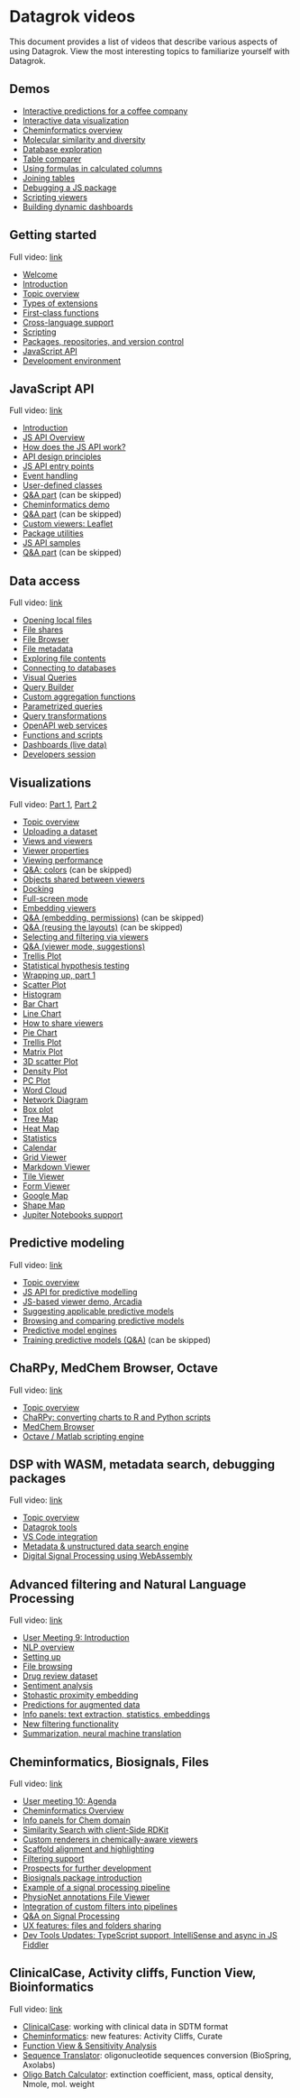 # Datagrok videos

This document provides a list of videos that describe various aspects of using Datagrok.
View the most interesting  topics to familiarize yourself with Datagrok.

## Demos

* [Interactive predictions for a coffee company]
* [Interactive data visualization]
* [Cheminformatics overview]
* [Molecular similarity and diversity]
* [Database exploration]
* [Table comparer]
* [Using formulas in calculated columns]
* [Joining tables]
* [Debugging a JS package]
* [Scripting viewers]
* [Building dynamic dashboards]

## Getting started

Full video: [link](https://youtu.be/p7_qOU_IzLM)

* [Welcome](https://www.youtube.com/watch?v=p7_qOU_IzLM&t=0s)
* [Introduction](https://www.youtube.com/watch?v=p7_qOU_IzLM&t=363s)
* [Topic overview](https://www.youtube.com/watch?v=p7_qOU_IzLM&t=546s)
* [Types of extensions]
* [First-class functions]
* [Cross-language support]
* [Scripting]
* [Packages, repositories, and version control]
* [JavaScript API]
* [Development environment]

## JavaScript API

Full video: [link](https://youtu.be/YR17h4_0Mc8)

* [Introduction](https://www.youtube.com/watch?v=YR17h4_0Mc8&t=0s)
* [JS API Overview]
* [How does the JS API work?]
* [API design principles]
* [JS API entry points]
* [Event handling]
* [User-defined classes]
* [Q&A part] (can be skipped)
* [Cheminformatics demo]
* [Q&A part] (can be skipped)
* [Custom viewers: Leaflet]
* [Package utilities]
* [JS API samples]
* [Q&A part] (can be skipped)

## Data access

Full video: [link](https://youtu.be/dKrCk38A1m8)

* [Opening local files]
* [File shares]
* [File Browser]
* [File metadata]
* [Exploring file contents]
* [Connecting to databases]
* [Visual Queries]
* [Query Builder]
* [Custom aggregation functions]
* [Parametrized queries]
* [Query transformations]
* [OpenAPI web services]
* [Functions and scripts]
* [Dashboards (live data)]
* [Developers session]

## Visualizations

Full video: [Part 1](https://youtu.be/wAfEqAMOZzw), [Part 2](https://youtu.be/7MBXWzdC0-I)

* [Topic overview](https://www.youtube.com/watch?v=wAfEqAMOZzw&t=0s)
* [Uploading a dataset]
* [Views and viewers]
* [Viewer properties]
* [Viewing performance]
* [Q&A: colors] (can be skipped)
* [Objects shared between viewers]
* [Docking]
* [Full-screen mode]
* [Embedding viewers]
* [Q&A (embedding, permissions)] (can be skipped)
* [Q&A (reusing the layouts)] (can be skipped)
* [Selecting and filtering via viewers]
* [Q&A (viewer mode, suggestions)]
* [Trellis Plot]
* [Statistical hypothesis testing]
* [Wrapping up, part 1]
* [Scatter Plot]
* [Histogram]
* [Bar Chart]
* [Line Chart]
* [How to share viewers]
* [Pie Chart]
* [Trellis Plot]
* [Matrix Plot]
* [3D scatter Plot]
* [Density Plot]
* [PC Plot]
* [Word Cloud]
* [Network Diagram]
* [Box plot]
* [Tree Map]
* [Heat Map]
* [Statistics]
* [Calendar]
* [Grid Viewer]
* [Markdown Viewer]
* [Tile Viewer]
* [Form Viewer]
* [Google Map]
* [Shape Map]
* [Jupiter Notebooks support]

## Predictive modeling

Full video: [link](https://youtu.be/JaJgxtHAb98)

* [Topic overview](https://www.youtube.com/watch?v=JaJgxtHAb98&t=0s)
* [JS API for predictive modelling]
* [JS-based viewer demo, Arcadia]
* [Suggesting applicable predictive models]
* [Browsing and comparing predictive models]
* [Predictive model engines]
* [Training predictive models (Q&A)] (can be skipped)

## ChaRPy, MedChem Browser, Octave

Full video: [link](https://youtu.be/seAgx5TbrzI)

* [Topic overview](https://www.youtube.com/watch?v=seAgx5TbrzI&t=0s)
* [ChaRPy: converting charts to R and Python scripts]
* [MedChem Browser]
* [Octave / Matlab scripting engine]

## DSP with WASM, metadata search, debugging packages

Full video: [link](https://youtu.be/zVVmlRorpjg)

* [Topic overview](https://www.youtube.com/watch?v=zVVmlRorpjg&t=0s)
* [Datagrok tools]
* [VS Code integration]
* [Metadata & unstructured data search engine]
* [Digital Signal Processing using WebAssembly]

## Advanced filtering and Natural Language Processing

Full video: [link](https://youtu.be/GM3XixUFFUs)

* [User Meeting 9: Introduction](https://www.youtube.com/watch?v=GM3XixUFFUs&t=0s)
* [NLP overview]
* [Setting up]
* [File browsing]
* [Drug review dataset]
* [Sentiment analysis]
* [Stohastic proximity embedding]
* [Predictions for augmented data]
* [Info panels: text extraction, statistics, embeddings]
* [New filtering functionality]
* [Summarization, neural machine translation]

##  Cheminformatics, Biosignals, Files

Full video: [link](https://youtu.be/0QxzllnBreI)

* [User meeting 10: Agenda](https://www.youtube.com/watch?v=0QxzllnBreI&t=0s)
* [Cheminformatics Overview](https://www.youtube.com/watch?v=0QxzllnBreI&t=103s)
* [Info panels for Chem domain](https://www.youtube.com/watch?v=0QxzllnBreI&t=299s)
* [Similarity Search with client-Side RDKit](https://www.youtube.com/watch?v=0QxzllnBreI&t=516s)
* [Custom renderers in chemically-aware viewers](https://www.youtube.com/watch?v=0QxzllnBreI&t=718s)
* [Scaffold alignment and highlighting](https://www.youtube.com/watch?v=0QxzllnBreI&t=1119s)
* [Filtering support](https://www.youtube.com/watch?v=0QxzllnBreI&t=1312s)
* [Prospects for further development](https://www.youtube.com/watch?v=0QxzllnBreI&t=1603s)
* [Biosignals package introduction](https://www.youtube.com/watch?v=0QxzllnBreI&t=1932s)
* [Example of a signal processing pipeline](https://www.youtube.com/watch?v=0QxzllnBreI&t=2438s)
* [PhysioNet annotations File Viewer](https://www.youtube.com/watch?v=0QxzllnBreI&t=2754s)
* [Integration of custom filters into pipelines](https://www.youtube.com/watch?v=0QxzllnBreI&t=3104s)
* [Q&A on Signal Processing](https://www.youtube.com/watch?v=0QxzllnBreI&t=3310s)
* [UX features: files and folders sharing](https://www.youtube.com/watch?v=0QxzllnBreI&t=3895s)
* [Dev Tools Updates: TypeScript support, IntelliSense and async in JS Fiddler](https://www.youtube.com/watch?v=0QxzllnBreI&t=4657s)

## ClinicalCase, Activity cliffs, Function View, Bioinformatics

Full video: [link](https://youtu.be/2xuxJjpjXi4)

* [ClinicalCase](https://www.youtube.com/watch?v=2xuxJjpjXi4&t=95s): working with clinical data in SDTM format
* [Cheminformatics](https://www.youtube.com/watch?v=2xuxJjpjXi4&t=1933s): new features: Activity Cliffs, Curate
* [Function View & Sensitivity Analysis](https://www.youtube.com/watch?v=2xuxJjpjXi4&t=2507s)
* [Sequence Translator](https://www.youtube.com/watch?v=2xuxJjpjXi4&t=3782s): oligonucleotide sequences conversion (BioSpring, Axolabs)
* [Oligo Batch Calculator](https://www.youtube.com/watch?v=2xuxJjpjXi4&t=4902s): extinction coefficient, mass, optical density, Nmole, mol. weight



[Interactive Predictions for a Coffee Company]: https://www.youtube.com/watch?v=tVwpRB8fikQ
[Interactive Data Visualization]: https://www.youtube.com/watch?v=67LzPsdNrEc
[Cheminformatics Overview]: https://www.youtube.com/watch?v=k1NVdTRpYOM
[Molecular Similarity and Diversity]: https://www.youtube.com/watch?v=wCdzD64plEo
[Database Exploration]: https://www.youtube.com/watch?v=YJmSvh3_uCM
[Table Comparer]: https://www.youtube.com/watch?v=rUHFwO1iQUg
[Using Formulas in Calculated Columns]: https://www.youtube.com/watch?v=-yTTaS_WOU4
[Joining Tables]: https://www.youtube.com/watch?v=dlbK2Zo-eng
[Debugging a JS package]: https://www.youtube.com/watch?v=PDcXLMsu6UM
[Scripting Viewers]: https://www.youtube.com/watch?v=jHRpOnhBAz4
[Building Dynamic Dashboards]: https://www.youtube.com/watch?v=TtVjvxMj9Ds
[Types of Extensions]: https://www.youtube.com/watch?v=p7_qOU_IzLM&t=602s
[First-Class Functions]: https://www.youtube.com/watch?v=p7_qOU_IzLM&t=724s
[Cross-Language Support]: https://www.youtube.com/watch?v=p7_qOU_IzLM&t=954s
[Scripting]: https://www.youtube.com/watch?v=p7_qOU_IzLM&t=1890s
[Packages, Repositories, and Version Control]: https://www.youtube.com/watch?v=p7_qOU_IzLM&t=2681s
[JavaScript API]: https://www.youtube.com/watch?v=p7_qOU_IzLM&t=3568s
[Development Environment]: https://www.youtube.com/watch?v=p7_qOU_IzM&t=4146s
[JS API Overview]: https://www.youtube.com/watch?v=YR17h4_0Mc8&t=536s
[How does the JS API work?]: https://www.youtube.com/watch?v=YR17h4_0Mc8&t=596s
[API design principles]: https://www.youtube.com/watch?v=YR17h4_0Mc8&t=969s
[JS API entry points]: https://www.youtube.com/watch?v=YR17h4_0Mc8&t=1825s
[Event handling]: https://www.youtube.com/watch?v=YR17h4_0Mc8&t=1825s
[User-Defined Classes]: https://www.youtube.com/watch?v=YR17h4_0Mc8&t=2220s
[Q&A Part]: https://www.youtube.com/watch?v=YR17h4_0Mc8&t=2506s
[Cheminformatics Demo]: https://www.youtube.com/watch?v=YR17h4_0Mc8&t=2689s
[Q&A Part]: https://www.youtube.com/watch?v=YR17h4_0Mc8&t=2828s
[Custom Viewers: Leaflet]: https://www.youtube.com/watch?v=YR17h4_0Mc8&t=3268s
[Package Utilities]: https://www.youtube.com/watch?v=YR17h4_0Mc8&t=3500s
[JS API Samples]: https://www.youtube.com/watch?v=YR17h4_0Mc8&t=3916s
[Q&A Part]: https://www.youtube.com/watch?v=YR17h4_0Mc8&t=4445s
[Opening Local Files]: https://www.youtube.com/watch?v=dKrCk38A1m8&t=336s
[File shares]: https://www.youtube.com/watch?v=dKrCk38A1m8&t=417s
[File Browser]: https://www.youtube.com/watch?v=dKrCk38A1m8&t=508s
[File metadata]: https://www.youtube.com/watch?v=dKrCk38A1m8&t=710s
[Exploring File Contents]: https://www.youtube.com/watch?v=dKrCk38A1m8&t=964s
[Connecting To Databases]: https://www.youtube.com/watch?v=dKrCk38A1m8&t=1048s
[Visual Queries]: https://www.youtube.com/watch?v=dKrCk38A1m8&t=1339s
[Query Builder]: https://www.youtube.com/watch?v=dKrCk38A1m8&t=1688s
[Custom Aggregation Functions]: https://www.youtube.com/watch?v=dKrCk38A1m8&t=1850s
[Parametrized Queries]: https://www.youtube.com/watch?v=dKrCk38A1m8&t=1980s
[Query Transformations]: https://www.youtube.com/watch?v=dKrCk38A1m8&t=2739s
[OpenAPI Web Services]: https://www.youtube.com/watch?v=dKrCk38A1m8&t=3121s
[Functions and Scripts]: https://www.youtube.com/watch?v=dKrCk38A1m8&t=3685s
[Dashboards (Live Data)]: https://www.youtube.com/watch?v=dKrCk38A1m8&t=3972s
[Developers Session]: https://www.youtube.com/watch?v=dKrCk38A1m8&t=4310s
[Uploading a Dataset]: https://www.youtube.com/watch?v=wAfEqAMOZzw&t=443s
[Views and Viewers]: https://www.youtube.com/watch?v=wAfEqAMOZzw&t=589s
[Viewer Properties]: https://www.youtube.com/watch?v=wAfEqAMOZzw&t=804s
[Viewing Performance]: https://www.youtube.com/watch?v=wAfEqAMOZzw&t=907s
[Q&A: Colors]: https://www.youtube.com/watch?v=wAfEqAMOZzw&t=1025s
[Objects Shared Between Viewers]: https://www.youtube.com/watch?v=wAfEqAMOZzw&t=1628s
[Docking]: https://www.youtube.com/watch?v=wAfEqAMOZzw&t=1726s
[Full-Screen Mode]: https://www.youtube.com/watch?v=wAfEqAMOZzw&t=2608s
[Embedding Viewers]: https://www.youtube.com/watch?v=wAfEqAMOZzw&t=2657s
[Q&A (Embedding, Permissions)]: https://www.youtube.com/watch?v=wAfEqAMOZzw&t=2943s
[Q&A (Reusing the Layouts)]: https://www.youtube.com/watch?v=wAfEqAMOZzw&t=3460s
[Selecting and Filtering via Viewers]: https://www.youtube.com/watch?v=wAfEqAMOZzw&t=4201s
[Q&A (Viewer Mode, Suggestions)]: https://www.youtube.com/watch?v=wAfEqAMOZzw&t=4307s
[Trellis Plot]: https://www.youtube.com/watch?v=wAfEqAMOZzw&t=4562s
[Statistical Hypothesis Testing]: https://www.youtube.com/watch?v=wAfEqAMOZzw&t=4810s
[Wrapping Up, part 1]: https://www.youtube.com/watch?v=wAfEqAMOZzw&t=4884s
[Scatter Plot]: https://www.youtube.com/watch?v=7MBXWzdC0-I&t=214s
[Histogram]: https://www.youtube.com/watch?v=7MBXWzdC0-I&t=485s
[Bar Chart]: https://www.youtube.com/watch?v=7MBXWzdC0-I&t=684s
[Line Chart]: https://www.youtube.com/watch?v=7MBXWzdC0-I&t=934s
[How to share viewers]: https://www.youtube.com/watch?v=7MBXWzdC0-I&t=1334s
[Pie Chart]: https://www.youtube.com/watch?v=7MBXWzdC0-I&t=1486s
[Trellis Plot]: https://www.youtube.com/watch?v=7MBXWzdC0-I&t=1560s
[Matrix Plot]: https://www.youtube.com/watch?v=7MBXWzdC0-I&t=1653s
[3D Scatter Plot]: https://www.youtube.com/watch?v=7MBXWzdC0-I&t=1723s
[Density Plot]: https://www.youtube.com/watch?v=7MBXWzdC0-I&t=1780s
[PC Plot]: https://www.youtube.com/watch?v=7MBXWzdC0-I&t=1798s
[Word Cloud]: https://www.youtube.com/watch?v=7MBXWzdC0-I&t=1972s
[Network Diagram]: https://www.youtube.com/watch?v=7MBXWzdC0-I&t=2007s
[Box Plot]: https://www.youtube.com/watch?v=7MBXWzdC0-I&t=2332s
[Tree Map]: https://www.youtube.com/watch?v=7MBXWzdC0-I&t=2544s
[Heat Map]: https://www.youtube.com/watch?v=7MBXWzdC0-I&t=2727s
[Statistics]: https://www.youtube.com/watch?v=7MBXWzdC0-I&t=2863s
[Calendar]: https://www.youtube.com/watch?v=7MBXWzdC0-I&t=2920s
[Grid Viewer]: https://www.youtube.com/watch?v=7MBXWzdC0-I&t=2971s
[Markdown Viewer]: https://www.youtube.com/watch?v=7MBXWzdC0-I&t=3052s
[Tile Viewer]: https://www.youtube.com/watch?v=7MBXWzdC0-I&t=3052s
[Form Viewer]: https://www.youtube.com/watch?v=7MBXWzdC0-I&t=3273s
[Google Map]: https://www.youtube.com/watch?v=7MBXWzdC0-I&t=3392s
[Shape Map]: https://www.youtube.com/watch?v=7MBXWzdC0-I&t=3650s
[Jupiter Notebooks Support]: https://www.youtube.com/watch?v=7MBXWdC0-I&t=3880s
[JS API for predictive modelling]: https://www.youtube.com/watch?v=JaJgxtHAb98&t=202s
[JS-Based Viewer Demo, Arcadia]: https://www.youtube.com/watch?v=JaJgxtHAb98&t=973s
[Suggesting Applicable Predictive Models]: https://www.youtube.com/watch?v=JaJgxtHAb98&t=1418s
[Browsing and Comparing Predictive Models]: https://www.youtube.com/watch?v=JaJgxtHAb98&t=1857s
[Predictive Model Engines]: https://www.youtube.com/watch?v=JaJgxtHAb98&t=2003s
[Training Predictive Models (Q&A)]: https://www.youtube.com/watch?v=JaJgxtHAb98&t=2189s
[ChaRPy: converting charts to R and Python scripts]: https://www.youtube.com/watch?v=seAgx5TbrzI&t=162s
[MedChem Browser]: https://www.youtube.com/watch?v=seAgx5TbrzI&t=970s
[Octave / Matlab scripting engine]: https://www.youtube.com/watch?v=seAgx5TbrzI&t=2157s
[Datagrok Tools]: https://www.youtube.com/watch?v=zVVmlRorpjg&t=258s
[VS Code integration]: https://www.youtube.com/watch?v=zVVmlRorpjg&t=870s
[Metadata & unstructured data search engine]: https://www.youtube.com/watch?v=zVVmlRorpjg&t=1585s
[Digital Signal Processing Using WebAssembly]: https://www.youtube.com/watch?v=zVVmlRorpjg&t=3535s
[Advanced filtering, Natural Language Processing]: https://www.youtube.com/watch?v=GM3XixUFFU
[NLP Overview]: https://www.youtube.com/watch?v=GM3XixUFFUs&t=94s
[Setting up]: https://www.youtube.com/watch?v=GM3XixUFFUs&t=216s
[File browsing]: https://www.youtube.com/watch?v=GM3XixUFFUs&t=327s
[Drug Review Dataset]: https://www.youtube.com/watch?v=GM3XixUFFUs&t=476s
[Sentiment Analysis]: https://www.youtube.com/watch?v=GM3XixUFFUs&t=604s
[Stohastic Proximity Embedding]: https://www.youtube.com/watch?v=GM3XixUFFUs&t=854s
[Predictions for augmented data]: https://www.youtube.com/watch?v=GM3XixUFFUs&t=1521s
[Info panels: text extraction, statistics, embeddings]: https://www.youtube.com/watch?v=GM3XixUFFUs&t=2098s
[New filtering functionality]: https://www.youtube.com/watch?v=GM3XixUFFUs&t=2688s
[Summarization, Neural Machine Translation]: https://www.youtube.com/watch?v=GM3XixUFFUs&t=3836s